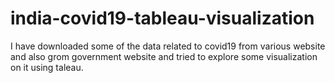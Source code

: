 # india-covid19-tableau-visualization
I have downloaded some of the data related to covid19 from various website and also grom government website and tried to explore some visualization on it using taleau. 

